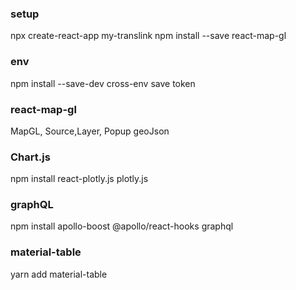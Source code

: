 ### setup

npx create-react-app my-translink
npm install --save react-map-gl

<!-- index.html -->
<link href='https://api.tiles.mapbox.com/mapbox-gl-js/v<YOUR_MAPBOX_VERSION>/mapbox-gl.css' rel='stylesheet' />

### env

npm install --save-dev cross-env
save token

### react-map-gl

MapGL, Source,Layer, Popup
geoJson

### Chart.js

npm install react-plotly.js plotly.js

<!-- index.html -->
<script src="https://cdn.plot.ly/plotly-latest.min.js"></script>

### graphQL

npm install apollo-boost @apollo/react-hooks graphql

### material-table

yarn add material-table

<!-- index.html -->
<link rel="stylesheet" href="https://fonts.googleapis.com/icon?family=Material+Icons">
